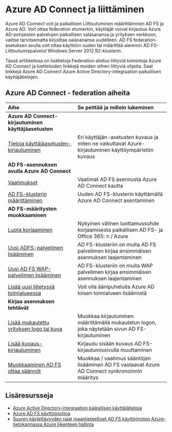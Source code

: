 <properties
    pageTitle="Azure AD Connect ja Federation | Microsoft Azure"
    description="Tämä sivu on paikka, AD FS-toimintoja käyttämällä Azure AD Connect koskevat kaikki asiakirjat"
    services="active-directory"
    documentationCenter=""
    authors="anandyadavmsft"
    manager="femila"
    editor=""/>

<tags
    ms.service="active-directory"
    ms.workload="identity"
    ms.tgt_pltfrm="na"
    ms.devlang="na"
    ms.topic="article"
    ms.date="10/03/2016"
    ms.author="anandy"/>


# <a name="azure-ad-connect-and-federation"></a>Azure AD Connect ja liittäminen

Azure AD Connect voit ja paikallisen Liittoutuminen määrittäminen AD FS ja Azure AD. Voit ottaa federation etumerkin, käyttäjät voivat kirjautua Azure AD-pohjaisten palvelujen paikallisen salasanansa ja yrityksen verkkoon, valitse tarvitsematta kirjoittaa salasanansa uudelleen. AD FS federation-asetuksen avulla voit ottaa käyttöön uuden tai määrittää aiemmin AD FS-Liittoutumispalvelut Windows Server 2012 R2-klusterin.

Tässä artikkelissa on lisätietoja Federation aloitus liittyviä toimintoja Azure AD Connect ja luetteloiden linkkejä muiden siihen liittyviä ohjeita. Saat linkkejä Azure AD Connect Azure Active Directory-integraation paikallisen käyttäjätietojen.

## <a name="azure-ad-connect---federation-topics"></a>Azure AD Connect - federation aiheita

| Aihe | Se peittää ja milloin lukeminen |
|:------|:-----------|
| **Azure AD Connect-kirjautuminen käyttäjäasetusten** ||
| [Tietoja käyttäjäasetusten-kirjautuminen](active-directory-aadconnect-user-signin.md) | Eri käyttäjän-asetusten kuvaus ja miten ne vaikuttavat Azure-kirjautuminen käyttöympäristön kuvaus |
| **AD FS-asennuksen avulla Azure AD Connect**||
| [Vaatimukset](active-directory-aadconnect-get-started-custom.md#ad-fs-configuration-pre-requisites) | Vaatimat AD FS asennusta Azure AD Connect kautta|
| [AD FS-klusterin määrittäminen](active-directory-aadconnect-get-started-custom.md#configuring-federation-with-ad-fs) | Uuden AD FS-klusterin käyttämällä Azure AD Connect asentaminen |
| **AD FS-määritysten muokkaaminen** | |
| [Luota korjaaminen](active-directory-aadconnect-federation-management.md#reparing-the-trust) | Nykyinen välinen luottamussuhde korjaamisesta paikallisen AD FS- ja Office 365: n / Azure |
| [Uusi ADFS-palvelimen lisääminen](active-directory-aadconnect-federation-management.md#adding-a-new-ad-fs-server) | AD FS-klusteriin on muita AD FS palvelimen kirjaa ensimmäisen asennuksen laajentaminen |
| [Uusi AD FS WAP-palvelimen lisääminen](active-directory-aadconnect-federation-management.md#adding-a-new-wap-server) | AD FS-klusteriin on muita WAP palvelimen kirjaa ensimmäisen asennuksen laajentaminen |
| [Lisää uusi liitetyssä toimialueessa](active-directory-aadconnect-federation-management.md#add-a-new-federated-domain) | Voit olla äänipuheluita Azure AD toisen toimialueen lisäämistä |
|**Kirjaa asennuksen tehtävät**||
| [Lisää mukautettu yrityksen logo tai kuva](active-directory-aadconnect-federation-management.md#add-custom-company-logo-or-illustration)| Muokkaa kirjautuminen määrittämällä mukautetun logon, joka näytetään sivun AD FS-kirjautuminen |
| [Lisää kuvaus-kirjautuminen](active-directory-aadconnect-federation-management.md#add-sign-in-description) | Kirjaudu sisään kuvaus AD FS-kirjautumissivulla muuttaminen | 
| [Muokkaaminen AD FS ottaa säännöt](active-directory-aadconnect-federation-management.md#modifying-ad-fs-claim-rules) | Muokkaa / vaatimus sääntöjen lisääminen AD FS vastaavat Azure AD Connect synkronoinnin määritys |


## <a name="additional-resources"></a>Lisäresursseja

* [Azure Active Directory-integraation paikallisen käyttäjätietoja](active-directory-aadconnect.md)
* [Azure AD FS käyttöönottoa](active-directory-aadconnect-azure-adfs.md)
* [Suuren käytettävyyden rajat maantieteelliset AD FS käyttöönoton Azure-tietokannassa Azure liikenteen hallinta](active-directory-adfs-in-azure-with-azure-traffic-manager.md)


